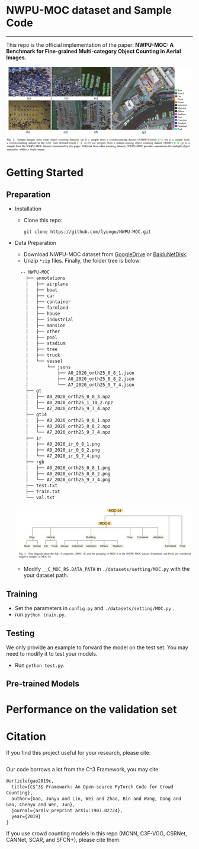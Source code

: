 # NWPU-MOC dataset and  Sample Code

---

This repo is the official implementation of the paper: **NWPU-MOC: A Benchmark for Fine-grained Multi-category Object Counting in Aerial Images**. 

![fig1](fig/fig1.png)




# Getting Started

## Preparation

- Installation

  - Clone this repo:

    ```
    git clone https://github.com/lyongo/NWPU-MOC.git
    ```

- Data Preparation

  - Download NWPU-MOC dataset from [GoogleDrive](https://drive.google.com/file/d/1Sib7cGQHQStLMeJs-uHBskek3AEi3THB/view?usp=drive_link) or [BaiduNetDisk](https://pan.baidu.com/s/1ks1sqKw470n9cAIBOfhGZg?pwd=nwpu ). 
  - Unzip ```*zip``` files. Finally, the folder tree is below:

  ```
    -- NWPU-MOC
      ├── annotations
      │   ├── airplane
      │   ├── boat
      │   ├── car
      │   ├── container
      │   ├── farmland
      │   ├── house
      │   ├── industrial
      │   ├── mansion
      │   ├── other
      │   ├── pool
      │   ├── stadium
      │   ├── tree
      │   ├── truck
      │   └── vessel
      │       └── jsons
      │           ├── A0_2020_orth25_0_8_1.json
      │           ├── A0_2020_orth25_0_8_2.json
      │           └── A7_2020_orth25_9_7_4.json
      ├── gt
      │   ├── A0_2020_orth25_0_8_3.npz
      │   ├── A0_2020_orth25_1_10_2.npz
      │   └── A7_2020_orth25_9_7_4.npz
      ├── gt14
      │   ├── A0_2020_orth25_0_8_1.npz
      │   ├── A0_2020_orth25_0_8_2.npz
      │   └── A7_2020_orth25_9_7_4.npz
      ├── ir
      │   ├── A0_2020_ir_0_8_1.png
      │   ├── A0_2020_ir_0_8_2.png
      │   └── A7_2020_ir_9_7_4.png
      ├── rgb
      │   ├── A0_2020_orth25_0_8_1.png
      │   ├── A0_2020_orth25_0_8_2.png
      │   └── A7_2020_orth25_9_7_4.png
      ├── test.txt
      ├── train.txt
      └── val.txt
  ```

  

  ![fig2](fig/fig2.png)

  

  - Modify ```__C_MOC_RS.DATA_PATH``` in ```./datasets/setting/MOC.py``` with the your dataset path.


## Training

- Set the parameters in ```config.py``` and ```./datasets/setting/MOC.py``` .
- run ```python train.py```.

## Testing

We only provide an example to forward the model on the test set. You may need to modify it to test your models.

- Run ```python test.py```. 

## Pre-trained Models



# Performance on the validation set



# Citation

If you find this project useful for your research, please cite:

```

```

Our code borrows a lot from the C^3 Framework, you may cite:

```
@article{gao2019c,
  title={C$^3$ Framework: An Open-source PyTorch Code for Crowd Counting},
  author={Gao, Junyu and Lin, Wei and Zhao, Bin and Wang, Dong and Gao, Chenyu and Wen, Jun},
  journal={arXiv preprint arXiv:1907.02724},
  year={2019}
}
```

If you use crowd counting models in this repo (MCNN, C3F-VGG, CSRNet, CANNet, SCAR, and SFCN+), please cite them. 

